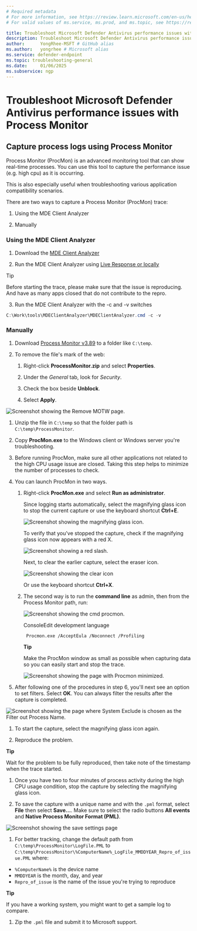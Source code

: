 ```yaml
---
# Required metadata
# For more information, see https://review.learn.microsoft.com/en-us/help/platform/learn-editor-add-metadata?branch=main
# For valid values of ms.service, ms.prod, and ms.topic, see https://review.learn.microsoft.com/en-us/help/platform/metadata-taxonomies?branch=main

title: Troubleshoot Microsoft Defender Antivirus performance issues with Process Monitor
description: Troubleshoot Microsoft Defender Antivirus performance issues with Process Monitor
author:      YongRhee-MSFT # GitHub alias
ms.author:   yongrhee # Microsoft alias
ms.service: defender-endpoint
ms.topic: troubleshooting-general
ms.date:     01/06/2025
ms.subservice: ngp
---
```


# Troubleshoot Microsoft Defender Antivirus performance issues with Process Monitor

## Capture process logs using Process Monitor

Process Monitor (ProcMon) is an advanced monitoring tool that can show real-time processes. You can use this tool to capture the performance issue (e.g. high cpu) as it is occurring.

This is also especially useful when troubleshooting various application compatibility scenarios.

There are two ways to capture a Process Monitor (ProcMon) trace:

1. Using the MDE Client Analyzer

1. Manually

### Using the MDE Client Analyzer

1. Download the [MDE Client Analyzer ](/defender-endpoint/download-client-analyzer)

1. Run the MDE Client Analyzer using [Live Response or locally ](/defender-endpoint/run-analyzer-windows)

> [!TIP]
> Before starting the trace, please make sure that the issue is reproducing.  And have as many apps closed that do not contribute to the repro.

3. Run the MDE Client Analyzer with the -c and -v switches


```powershell
C:\Work\tools\MDEClientAnalyzer\MDEClientAnalyzer.cmd -c -v
```

### Manually

1. Download [Process Monitor v3.89](/sysinternals/downloads/procmon) to a folder like `C:\temp`.

1. To remove the file's mark of the web:

   1. Right-click **ProcessMonitor.zip** and select **Properties**.
      
   1. Under the *General* tab, look for *Security*.
      
   1. Check the box beside **Unblock**.
      
   1. Select **Apply**.
      
![Screenshot showing the Remove MOTW page.](media/procmon-motw.png)

1. Unzip the file in `C:\temp` so that the folder path is `C:\temp\ProcessMonitor`.

1. Copy **ProcMon.exe** to the Windows client or Windows server you're troubleshooting.

1. Before running ProcMon, make sure all other applications not related to the high CPU usage issue are closed. Taking this step helps to minimize the number of processes to check.

1. You can launch ProcMon in two ways.

   1. Right-click **ProcMon.exe** and select **Run as administrator**.
      
      Since logging starts automatically, select the magnifying glass icon to stop the current capture or use the keyboard shortcut **Ctrl+E**.
      
      ![Screenshot showing the magnifying glass icon.](media/procmon-magglass.png)
      
      To verify that you've stopped the capture, check if the magnifying glass icon now appears with a red X.
      
      ![Screenshot showing a red slash.](media/procmon-magglass-stop.png)
      
      Next, to clear the earlier capture, select the eraser icon.
      
      ![Screenshot showing the clear icon](media/procmon-eraser-clear.png)
      
      Or use the keyboard shortcut **Ctrl+X**.
      
   1. The second way is to run the **command line** as admin, then from the Process Monitor path, run:
      
      ![Screenshot showing the cmd procmon.](media/cmd-procmon.png)
      
      ConsoleEdit development language
      
      
      ```
       Procmon.exe /AcceptEula /Noconnect /Profiling
      ```
      
      **Tip**
      
      Make the ProcMon window as small as possible when capturing data so you can easily start and stop the trace.
      
      ![Screenshot showing the page with Procmon minimized.](media/procmon-minimize.png)
      
1. After following one of the procedures in step 6, you'll next see an option to set filters. Select **OK**. You can always filter the results after the capture is completed.

![Screenshot showing the page where System Exclude is chosen as the Filter out Process Name.](media/procmon-filter-options.png)

1. To start the capture, select the magnifying glass icon again.

1. Reproduce the problem.

**Tip**

Wait for the problem to be fully reproduced, then take note of the timestamp when the trace started.

1. Once you have two to four minutes of process activity during the high CPU usage condition, stop the capture by selecting the magnifying glass icon.

1. To save the capture with a unique name and with the `.pml` format, select **File** then select **Save...**. Make sure to select the radio buttons **All events** and **Native Process Monitor Format (PML)**.

![Screenshot showing the save settings page](media/procmon-savesettings1.png)

1. For better tracking, change the default path from `C:\temp\ProcessMonitor\LogFile.PML` to `C:\temp\ProcessMonitor\%ComputerName%_LogFile_MMDDYEAR_Repro_of_issue.PML` where:

  - `%ComputerName%` is the device name
  - `MMDDYEAR` is the month, day, and year
  - `Repro_of_issue` is the name of the issue you're trying to reproduce
    
**Tip**

If you have a working system, you might want to get a sample log to compare.

1. Zip the `.pml` file and submit it to Microsoft support.

